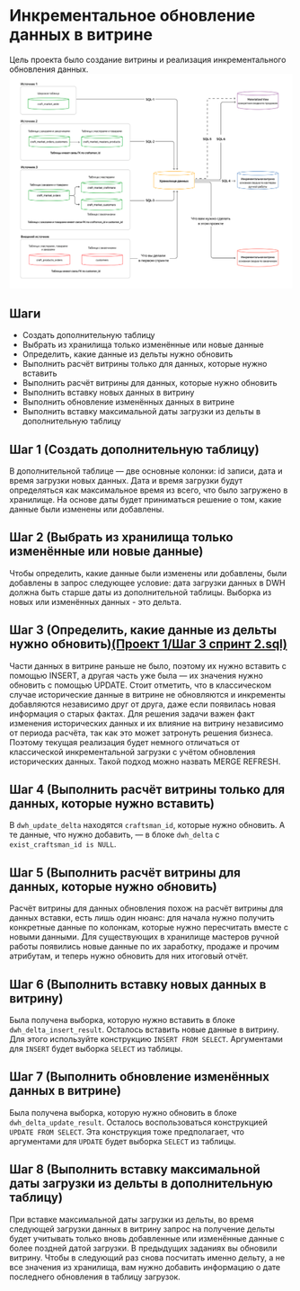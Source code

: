 # Инкрементальное обновление данных в витрине
Цель проекта было создание витрины и реализация инкрементального обновления данных.
![Image alt](https://github.com/George70164/Yandex_Practicum_DE/blob/main/%D0%9F%D1%80%D0%BE%D0%B5%D0%BA%D1%82%201/png/%D1%81%D1%85%D0%B5%D0%BC%D0%B0.png)
## Шаги

- Создать дополнительную таблицу
- Выбрать из хранилища только изменённые или новые данные
- Определить, какие данные из дельты нужно обновить
- Выполнить расчёт витрины только для данных, которые нужно вставить
- Выполнить расчёт витрины для данных, которые нужно обновить
- Выполнить вставку новых данных в витрину
- Выполнить обновление изменённых данных в витрине
- Выполнить вставку максимальной даты загрузки из дельты в дополнительную таблицу

## Шаг 1 (Создать дополнительную таблицу)
В дополнительной таблице — две основные колонки: id записи, дата и время загрузки новых данных. Дата и время загрузки будут определяться как максимальное время из всего, что было загружено в хранилище. На основе даты будет приниматься решение о том, какие данные были изменены или добавлены.

## Шаг 2 (Выбрать из хранилища только изменённые или новые данные)
Чтобы определить, какие данные были изменены или добавлены, были добавлены в запрос следующее условие: дата загрузки данных в DWH должна быть старше даты из дополнительной таблицы. Выборка из новых или изменённых данных - это дельта.

## Шаг 3 (Определить, какие данные из дельты нужно обновить)[(Проект 1/Шаг 3 спринт 2.sql)](https://github.com/George70164/Yandex_Practicum_DE/blob/main/%D0%9F%D1%80%D0%BE%D0%B5%D0%BA%D1%82%201/%D0%A8%D0%B0%D0%B3%203%20%D1%81%D0%BF%D1%80%D0%B8%D0%BD%D1%82%202.sql)
Части данных в витрине раньше не было, поэтому их нужно вставить с помощью INSERT, а другая часть уже была — их значения нужно обновить с помощью UPDATE. Стоит отметить, что в классическом случае исторические данные в витрине не обновляются и инкременты добавляются независимо друг от друга, даже если появилась новая информация о старых фактах. Для решения задачи важен факт изменения исторических данных и их влияние на витрину независимо от периода расчёта, так как это может затронуть решения бизнеса. Поэтому текущая реализация будет немного отличаться от классической инкрементальной загрузки с учётом обновления исторических данных. Такой подход можно назвать MERGE REFRESH.

## Шаг 4 (Выполнить расчёт витрины только для данных, которые нужно вставить)
В ```dwh_update_delta``` находятся ```craftsman_id```, которые нужно обновить. А те данные, что нужно добавить, — в блоке ```dwh_delta``` с ```exist_craftsman_id is NULL```.

## Шаг 5 (Выполнить расчёт витрины для данных, которые нужно обновить)
Расчёт витрины для данных обновления похож на расчёт витрины для данных вставки, есть лишь один нюанс: для начала нужно получить конкретные данные по колонкам, которые нужно пересчитать вместе с новыми данными. Для существующих в хранилище мастеров ручной работы появились новые данные по их заработку, продаже и прочим атрибутам, и теперь нужно обновить для них итоговый отчёт.

## Шаг 6 (Выполнить вставку новых данных в витрину)
Была получена выборка, которую нужно вставить в блоке ```dwh_delta_insert_result```. Осталось вставить новые данные в витрину. Для этого используйте конструкцию ```INSERT FROM SELECT```. Аргументами для ```INSERT``` будет выборка ```SELECT``` из таблицы.

## Шаг 7 (Выполнить обновление изменённых данных в витрине)
Была получена выборка, которую нужно обновить в блоке ```dwh_delta_update_result```. Осталось воспользоваться конструкцией ```UPDATE FROM SELECT```. Эта конструкция тоже предполагает, что аргументами для ```UPDATE``` будет выборка ```SELECT``` из таблицы.

## Шаг 8 (Выполнить вставку максимальной даты загрузки из дельты в дополнительную таблицу)
При вставке максимальной даты загрузки из дельты, во время следующей загрузки данных в витрину запрос на получение дельты будет учитывать только вновь добавленные или изменённые данные с более поздней датой загрузки.
В предыдущих заданиях вы обновили витрину. Чтобы в следующий раз снова посчитать именно дельту, а не все значения из хранилища, вам нужно добавить информацию о дате последнего обновления в таблицу загрузок.

